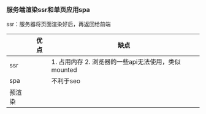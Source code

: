 ### 服务端渲染ssr和单页应用spa

ssr：服务器将页面渲染好后，再返回给前端

|        | 优点 | 缺点                                                |
| ------ | ---- | --------------------------------------------------- |
| ssr    |      | 1. 占用内存 2. 浏览器的一些api无法使用，类似mounted |
| spa    |      | 不利于seo                                           |
| 预渲染 |      |                                                     |

